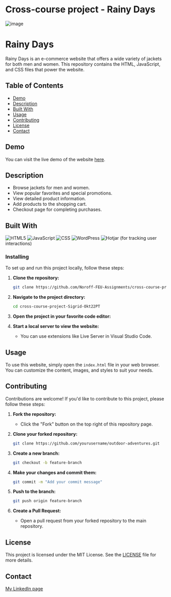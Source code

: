 # Cross-course project - Rainy Days

![image](https://sigrid-okt22pt-wct-assignment.netlify.app/assets/images/frontpage_screen.png)

# Rainy Days

Rainy Days is an e-commerce website that offers a wide variety of jackets for both men and women. This repository contains the HTML, JavaScript, and CSS files that power the website.

## Table of Contents

- [Demo](#demo)
- [Description](#Description)
- [Built With](#Built-With)
- [Usage](#usage)
- [Contributing](#contributing)
- [License](#license)
- [Contact](#contact)

## Demo

You can visit the live demo of the website [here](https://sigrid-okt22pt-wct-assignment.netlify.app/).

## Description

- Browse jackets for men and women.
- View popular favorites and special promotions.
- View detailed product information.
- Add products to the shopping cart.
- Checkout page for completing purchases.

## Built With

![HTML5](https://img.shields.io/badge/html5-%23E34F26.svg?style=for-the-badge&logo=html5&logoColor=white)
![JavaScript](https://img.shields.io/badge/javascript-%23323330.svg?style=for-the-badge&logo=javascript&logoColor=%23F7DF1E)
![CSS](https://img.shields.io/badge/css3-%231572B6.svg?style=for-the-badge&logo=css3&logoColor=white)
![WordPress](https://img.shields.io/badge/WordPress-%23117AC9.svg?style=for-the-badge&logo=WordPress&logoColor=white)
![Hotjar](https://www.hotjar.com/) (for tracking user interactions)


### Installing

To set up and run this project locally, follow these steps:

1. **Clone the repository:**
    ```sh
    git clone https://github.com/Noroff-FEU-Assignments/cross-course-project-Sigrid-Okt22PT.git
    ```

2. **Navigate to the project directory:**
    ```sh
    cd cross-course-project-Sigrid-Okt22PT
    ```

3. **Open the project in your favorite code editor:**

4. **Start a local server to view the website:**
    - You can use extensions like Live Server in Visual Studio Code.

## Usage

To use this website, simply open the `index.html` file in your web browser. You can customize the content, images, and styles to suit your needs.


## Contributing

Contributions are welcome! If you'd like to contribute to this project, please follow these steps:

1. **Fork the repository:**
    - Click the "Fork" button on the top right of this repository page.

2. **Clone your forked repository:**
    ```sh
    git clone https://github.com/yourusername/outdoor-adventures.git
    ```

3. **Create a new branch:**
    ```sh
    git checkout -b feature-branch
    ```

4. **Make your changes and commit them:**
    ```sh
    git commit -m "Add your commit message"
    ```

5. **Push to the branch:**
    ```sh
    git push origin feature-branch
    ```

6. **Create a Pull Request:**
    - Open a pull request from your forked repository to the main repository.

## License

This project is licensed under the MIT License. See the [LICENSE](LICENSE) file for more details.

## Contact

[My LinkedIn page](https://www.linkedin.com/in/sigrid-johanne-husev%C3%A5g-132513a5/)